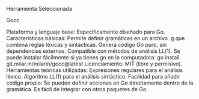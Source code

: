 Herramienta Seleccionada

Gocc

Plataforma y lenguaje base: Específicamente diseñado para Go.
Características básicas:
Permite definir gramáticas en un archivo .g que combina reglas léxicas y sintácticas.
Genera código Go puro, sin dependencias externas.
Compatible con métodos de análisis LL(1).
Se puede instalar fácilmente si ya tienes go en la computadora: go install git.milar.in/milarin/gocc@latest
Licenciamiento: MIT (libre y permisivo).
Herramientas teóricas utilizadas:
Expresiones regulares para el análisis léxico.
Algoritmo LL(1) para el análisis sintáctico.
Facilidad para añadir código propio:
Se pueden definir acciones en Go directamente dentro de la gramática.
Es fácil de integrar con otros paquetes de Go.
